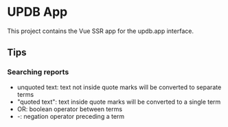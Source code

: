 # UPDB App

This project contains the Vue SSR app for the updb.app interface.

## Tips

### Searching reports
* unquoted text: text not inside quote marks will be converted to separate terms
* "quoted text": text inside quote marks will be converted to a single term
* OR: boolean operator between terms
* -: negation operator preceding a term

